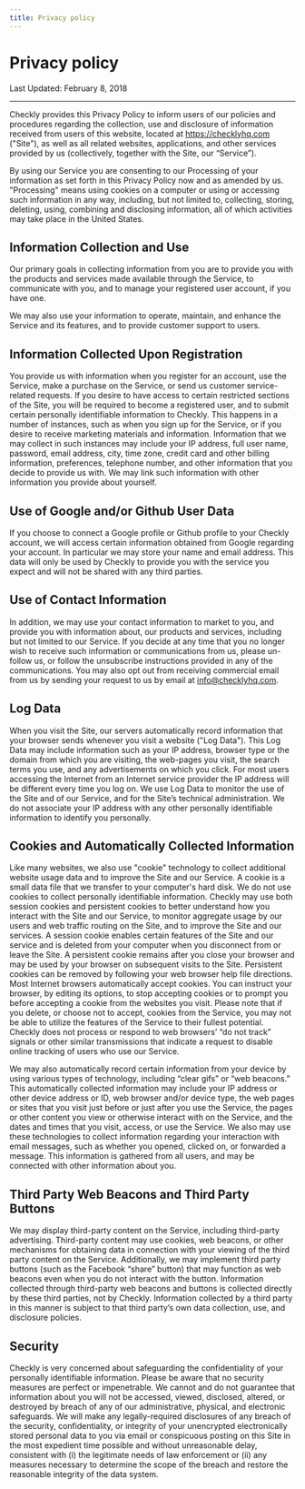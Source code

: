 ```yaml
---
title: Privacy policy
---
```


# Privacy policy

Last Updated: February 8, 2018

---

Checkly provides this Privacy Policy to inform users of our policies and procedures regarding the collection, use and 
disclosure of information received from users of this website, located at https://checklyhq.com ("Site"), as well as all 
related websites, applications, and other services provided by us (collectively, together with the Site, our “Service”).

By using our Service you are consenting to our Processing of your information as set forth in this Privacy Policy now 
and as amended by us. "Processing" means using cookies on a computer or using or accessing such information in any way, 
including, but not limited to, collecting, storing, deleting, using, combining and disclosing information, all of which 
activities may take place in the United States.

## Information Collection and Use

Our primary goals in collecting information from you are to provide you with the products and services made 
available through the Service, to communicate with you, and to manage your registered user account, if you have one.

We may also use your information to operate, maintain, and enhance the Service and its features, and to provide customer support to users.

## Information Collected Upon Registration

You provide us with information when you register for an account, use the Service, make a purchase on the
Service, or send us customer service-related requests. If you desire to have access to certain restricted
sections of the Site, you will be required to become a registered user, and to submit certain personally
identifiable information to Checkly. This happens in a number of instances, such as when you sign up for the
Service, or if you desire to receive marketing materials and information. Information that we may collect in
such instances may include your IP address, full user name, password, email address, city, time zone,
credit card and other billing information, preferences, telephone number, and other information that you decide
to provide us with. We may link such information with other information you provide about yourself.

## Use of Google and/or Github User Data

If you choose to connect a Google profile or Github profile to your Checkly account, we will access certain information
obtained from Google regarding your account. In particular we may store your name and email address.
This data will only be used by Checkly to provide you with the service you expect and will not be shared with any third parties.

## Use of Contact Information

In addition, we may use your contact information to market to you, and provide you with information about,
our products and services, including but not limited to our Service. If you decide at any time that you no
longer wish to receive such information or communications from us, please un-follow us, or follow the unsubscribe
instructions provided in any of the communications. You may also opt out from receiving commercial email
from us by sending your request to us by email at info@checklyhq.com.

## Log Data
When you visit the Site, our servers automatically record information that your browser sends whenever you
visit a website ("Log Data"). This Log Data may include information such as your IP address, browser type or
the domain from which you are visiting, the web-pages you visit, the search terms you use, and any advertisements
on which you click. For most users accessing the Internet from an Internet service provider the IP address will
be different every time you log on. We use Log Data to monitor the use of the Site and of our Service, and
for the Site’s technical administration. We do not associate your IP address with any other personally identifiable
information to identify you personally.

## Cookies and Automatically Collected Information

Like many websites, we also use "cookie" technology to collect additional website usage data and to improve
the Site and our Service. A cookie is a small data file that we transfer to your computer's hard disk.
We do not use cookies to collect personally identifiable information. Checkly may use both session cookies and
persistent cookies to better understand how you interact with the Site and our Service, to monitor aggregate
usage by our users and web traffic routing on the Site, and to improve the Site and our services. A session
cookie enables certain features of the Site and our service and is deleted from your computer when you
disconnect from or leave the Site. A persistent cookie remains after you close your browser and may be used
by your browser on subsequent visits to the Site. Persistent cookies can be removed by following your web
browser help file directions. Most Internet browsers automatically accept cookies. You can instruct your browser,
by editing its options, to stop accepting cookies or to prompt you before accepting a cookie from the websites you visit.
Please note that if you delete, or choose not to accept, cookies from the Service, you may not be able to
utilize the features of the Service to their fullest potential. Checkly does not process or respond to web browsers’
“do not track” signals or other similar transmissions that indicate a request to disable online tracking of users who use our Service.

We may also automatically record certain information from your device by using various types of technology,
including “clear gifs” or “web beacons.” This automatically collected information may include your IP address
or other device address or ID, web browser and/or device type, the web pages or sites that you visit just
before or just after you use the Service, the pages or other content you view or otherwise interact with on
the Service, and the dates and times that you visit, access, or use the Service. We also may use these
technologies to collect information regarding your interaction with email messages, such as whether you opened,
clicked on, or forwarded a message. This information is gathered from all users, and may be connected with
other information about you.

## Third Party Web Beacons and Third Party Buttons

We may display third-party content on the Service, including third-party advertising. Third-party content may
use cookies, web beacons, or other mechanisms for obtaining data in connection with your viewing of the third
party content on the Service. Additionally, we may implement third party buttons (such as the Facebook “share” button)
that may function as web beacons even when you do not interact with the button. Information collected through
third-party web beacons and buttons is collected directly by these third parties, not by Checkly.
Information collected by a third party in this manner is subject to that third party’s own data collection,
use, and disclosure policies.

## Security

Checkly is very concerned about safeguarding the confidentiality of your personally identifiable information.
Please be aware that no security measures are perfect or impenetrable. We cannot and do not guarantee that
information about you will not be accessed, viewed, disclosed, altered, or destroyed by breach of any of our
administrative, physical, and electronic safeguards. We will make any legally-required disclosures of any breach
of the security, confidentiality, or integrity of your unencrypted electronically stored personal data to you
via email or conspicuous posting on this Site in the most expedient time possible and without unreasonable delay,
consistent with (i) the legitimate needs of law enforcement or (ii) any measures necessary to determine the scope of
the breach and restore the reasonable integrity of the data system.
